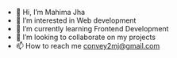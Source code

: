 - 👋 Hi, I’m Mahima Jha 
- 👀 I’m interested in Web development
- 🌱 I’m currently learning Frontend Development
- 💞️ I’m looking to collaborate on my projects
- 📫 How to reach me convey2mj@gmail.com

<!---
jhamahi25/jhamahi25 is a ✨ special ✨ repository because its `README.md` (this file) appears on your GitHub profile.
You can click the Preview link to take a look at your changes.
--->
